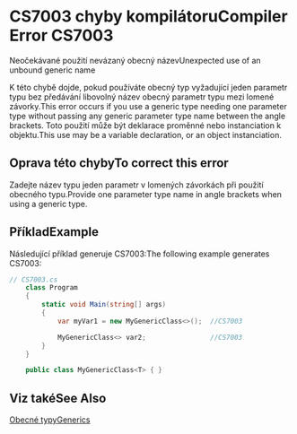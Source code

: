 # <a name="compiler-error-cs7003"></a><span data-ttu-id="8dc38-101">CS7003 chyby kompilátoru</span><span class="sxs-lookup"><span data-stu-id="8dc38-101">Compiler Error CS7003</span></span>
<span data-ttu-id="8dc38-102">Neočekávané použití nevázaný obecný název</span><span class="sxs-lookup"><span data-stu-id="8dc38-102">Unexpected use of an unbound generic name</span></span>

<span data-ttu-id="8dc38-103">K této chybě dojde, pokud používáte obecný typ vyžadující jeden parametr typu bez předávání libovolný název obecný parametr typu mezi lomené závorky.</span><span class="sxs-lookup"><span data-stu-id="8dc38-103">This error occurs if you use a generic type needing one parameter type without passing any generic parameter type name between the angle brackets.</span></span> <span data-ttu-id="8dc38-104">Toto použití může být deklarace proměnné nebo instanciation k objektu.</span><span class="sxs-lookup"><span data-stu-id="8dc38-104">This use may be a variable declaration, or an object instanciation.</span></span>

## <a name="to-correct-this-error"></a><span data-ttu-id="8dc38-105">Oprava této chyby</span><span class="sxs-lookup"><span data-stu-id="8dc38-105">To correct this error</span></span>  
  
<span data-ttu-id="8dc38-106">Zadejte název typu jeden parametr v lomených závorkách při použití obecného typu.</span><span class="sxs-lookup"><span data-stu-id="8dc38-106">Provide one parameter type name in angle brackets when using a generic type.</span></span>  

 ## <a name="example"></a><span data-ttu-id="8dc38-107">Příklad</span><span class="sxs-lookup"><span data-stu-id="8dc38-107">Example</span></span>  
 <span data-ttu-id="8dc38-108">Následující příklad generuje CS7003:</span><span class="sxs-lookup"><span data-stu-id="8dc38-108">The following example generates CS7003:</span></span>  
  
```csharp  
// CS7003.cs  
    class Program
    {
        static void Main(string[] args)
        {
            var myVar1 = new MyGenericClass<>();  //CS7003

            MyGenericClass<> var2;                //CS7003
        }
    }

    public class MyGenericClass<T> { }
```

## <a name="see-also"></a><span data-ttu-id="8dc38-109">Viz také</span><span class="sxs-lookup"><span data-stu-id="8dc38-109">See Also</span></span>  
 [<span data-ttu-id="8dc38-110">Obecné typy</span><span class="sxs-lookup"><span data-stu-id="8dc38-110">Generics</span></span>](../../../csharp/programming-guide/generics/generic-type-parameters.md)   